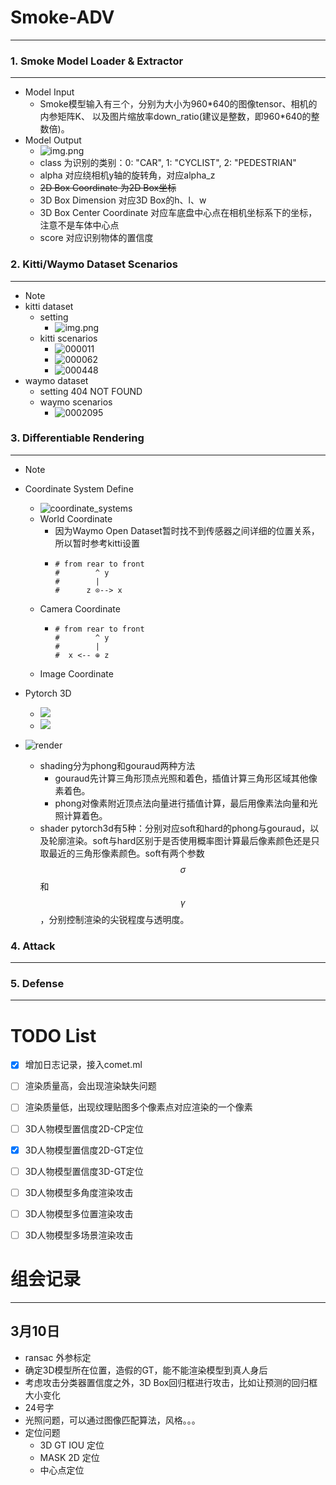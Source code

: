 # Smoke-ADV 

---
### 1. Smoke Model Loader & Extractor

---
- Model Input
  - Smoke模型输入有三个，分别为大小为960*640的图像tensor、相机的内参矩阵K、
    以及图片缩放率down_ratio(建议是整数，即960\*640的整数倍)。
- Model Output
  - ![img.png](data/docs/image/output.png)
  - class 为识别的类别：0: "CAR", 1: "CYCLIST", 2: "PEDESTRIAN"
  - alpha 对应绕相机y轴的旋转角，对应alpha_z
  - ~~2D Box Coordinate 为2D Box坐标~~
  - 3D Box Dimension 对应3D Box的h、l、w
  - 3D Box Center Coordinate 对应车底盘中心点在相机坐标系下的坐标，注意不是车体中心点
  - score 对应识别物体的置信度

### 2. Kitti/Waymo Dataset Scenarios

---
- Note
- kitti dataset
  - setting
    - ![img.png](data/docs/image/img.png)
  - kitti scenarios
    - ![000011](data/docs/image/000011.png)
    - ![000062](data/docs/image/000062.png)
    - ![000448](data/docs/image/000448.png)
- waymo dataset
  - setting
  404 NOT FOUND
  - waymo scenarios
    - ![0002095](data/docs/image/0002095.png)

### 3. Differentiable Rendering

---
- Note

- Coordinate System Define
  -  ![coordinate_systems](data/docs/image/coordinate_systems.png)
  - World Coordinate
    - 因为Waymo Open Dataset暂时找不到传感器之间详细的位置关系，所以暂时参考kitti设置
    - ```
      # from rear to front
      #        ^ y    
      #        |       
      #      z ⊙--> x
      ```
  - Camera Coordinate
    - ```
      # from rear to front
      #        ^ y
      #        |
      #  x <-- ⊕ z
      ```
  - Image Coordinate
  
- Pytorch 3D
  - ![](data/docs/image/architecture_renderer.jpg)
  - ![](data/docs/image/transforms_overview.jpg)

- ![render](data/docs/image/render.png)
  - shading分为phong和gouraud两种方法
    - gouraud先计算三角形顶点光照和着色，插值计算三角形区域其他像素着色。
    - phong对像素附近顶点法向量进行插值计算，最后用像素法向量和光照计算着色。
  - shader pytorch3d有5种：分别对应soft和hard的phong与gouraud，以及轮廓渲染。soft与hard区别于是否使用概率图计算最后像素颜色还是只取最近的三角形像素颜色。soft有两个参数$$\sigma $$和$$\gamma$$，分别控制渲染的尖锐程度与透明度。

### 4. Attack

---


### 5. Defense

---

# TODO List
- [x] 增加日志记录，接入comet.ml
- [ ] 渲染质量高，会出现渲染缺失问题
- [ ] 渲染质量低，出现纹理贴图多个像素点对应渲染的一个像素
- [ ] 3D人物模型置信度2D-CP定位
- [x] 3D人物模型置信度2D-GT定位
- [ ] 3D人物模型置信度3D-GT定位
- [ ] 3D人物模型多角度渲染攻击
- [ ] 3D人物模型多位置渲染攻击
- [ ] 3D人物模型多场景渲染攻击



# 组会记录

---

## 3月10日
- ransac 外参标定
- 确定3D模型所在位置，造假的GT，能不能渲染模型到真人身后
- 考虑攻击分类器置信度之外，3D Box回归框进行攻击，比如让预测的回归框大小变化
- 24号字
- 光照问题，可以通过图像匹配算法，风格。。。
- 定位问题
  - 3D GT IOU 定位
  - MASK 2D 定位
  - 中心点定位